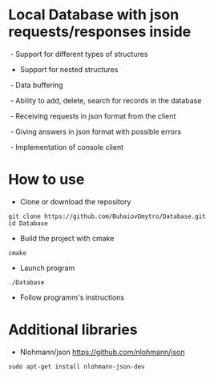 # Local Database with json requests/responses inside

 - Support for different types of structures
  
 - Support for nested structures
  
 - Data buffering
  
 - Ability to add, delete, search for records in the database
  
 - Receiving requests in json format from the client
  
 - Giving answers in json format with possible errors
  
 - Implementation of console client
 
 # How to use
 - Clone or download the repository
 ```linux
 git clone https://github.com/BuhaiovDmytro/Database.git
 cd Database
```
 - Build the project with cmake
  ```linux
 cmake
```
 - Launch program 
 ```linux
 ./Database
```
- Follow programm's instructions
 
 # Additional libraries
 - Nlohmann/json https://github.com/nlohmann/json
 ```linux
 sudo apt-get install nlohmann-json-dev
```      
